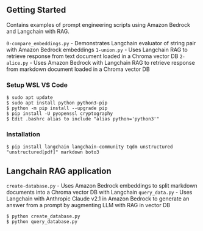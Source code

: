## Getting Started

Contains examples of prompt engineering scripts using Amazon Bedrock and Langchain with RAG.

`0-compare_embeddings.py` - Demonstrates Langchain evaluator of string pair with Amazon Bedrock embeddings
`1-union.py` - Uses Langchain RAG to retrieve response from text document loaded in a Chroma vector DB
`2-alice.py` - Uses Amazon Bedrock with Langchain RAG to retrieve response from markdown document loaded in a Chroma vector DB

### Setup WSL VS Code

```
$ sudo apt update
$ sudo apt install python python3-pip
$ python -m pip install --upgrade pip
$ pip install -U pyopenssl cryptography
$ Edit .bashrc alias to include "alias python='python3'"

```

### Installation

```
$ pip install langchain langchain-community tqdm unstructured "unstructured[pdf]" markdown boto3 
```

## Langchain RAG application

`create-database.py` - Uses Amazon Bedrock embeddings to split markdown documents into a Chroma vector DB with Langchain
`query_data.py` - Uses Langchain with Anthropic Claude v2.1 in Amazon Bedrock to generate an answer from a prompt by augmenting LLM with RAG in vector DB

```
$ python create_database.py
$ python query_database.py
```
